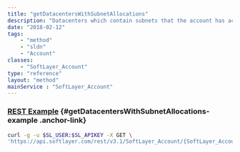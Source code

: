 ```yaml
---
title: "getDatacentersWithSubnetAllocations"
description: "Datacenters which contain subnets that the account has access to route."
date: "2018-02-12"
tags:
    - "method"
    - "sldn"
    - "Account"
classes:
    - "SoftLayer_Account"
type: "reference"
layout: "method"
mainService : "SoftLayer_Account"
---
```


### [REST Example](#getDatacentersWithSubnetAllocations-example) <a href="/article/rest/"><i class="fas fa-question"></i></a> {#getDatacentersWithSubnetAllocations-example .anchor-link} 
```bash
curl -g -u $SL_USER:$SL_APIKEY -X GET \
'https://api.softlayer.com/rest/v3.1/SoftLayer_Account/{SoftLayer_AccountID}/getDatacentersWithSubnetAllocations'
```

